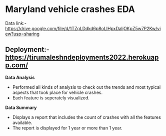 # Maryland vehicle crashes EDA

Data link:- https://drive.google.com/file/d/1TZqLDdkd6p8oLIHpxDaljOKpZ5w7P2Kw/view?usp=sharing

## Deployment:- https://tirumaleshndeployments2022.herokuapp.com/


**Data Analysis**
- Performed all kinds of analysis to check out the trends and most typical aspects that took place for vehicle crashes.
- Each feature is seperately visualized.

**Data Summary**
- Displays a report that includes the count of crashes with all the features available.
- The report is displayed for 1 year or more than 1 year.
